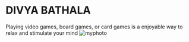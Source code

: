 # DIVYA BATHALA

Playing video games, board games, or card games is a enjoyable way to relax and stimulate your mind
![myphoto]("C:\Users\S566466\Documents\GitHub\my2_bathala\divya.jpeg")